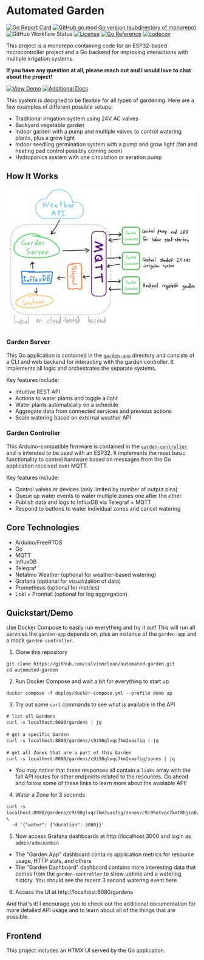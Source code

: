 # Automated Garden

[![Go Report Card](https://goreportcard.com/badge/github.com/calvinmclean/automated-garden)](https://goreportcard.com/report/github.com/calvinmclean/automated-garden)
[![GitHub go.mod Go version (subdirectory of monorepo)](https://img.shields.io/github/go-mod/go-version/calvinmclean/automated-garden?filename=garden-app%2Fgo.mod)](https://github.com/calvinmclean/automated-garden/blob/main/garden-app/go.mod)
![GitHub Workflow Status](https://img.shields.io/github/actions/workflow/status/calvinmclean/automated-garden/main.yml?branch=main)
[![License](https://img.shields.io/github/license/calvinmclean/automated-garden)](https://github.com/calvinmclean/automated-garden/blob/main/LICENSE)
[![Go Reference](https://pkg.go.dev/badge/github.com/calvinmclean/automated-garden/garden-app.svg)](https://pkg.go.dev/github.com/calvinmclean/automated-garden/garden-app)
[![codecov](https://codecov.io/gh/calvinmclean/automated-garden/branch/main/graph/badge.svg?token=20LWQYHKE8)](https://codecov.io/gh/calvinmclean/automated-garden)


This project is a monorepo containing code for an ESP32-based microcontroller project and a Go backend for improving interactions with multiple irrigation systems.

**If you have any question at all, please reach out and I would love to chat about the project!**

[![View Demo](https://img.shields.io/badge/View-LiveUIDemo-2ea44f?style=for-the-badge)](https://calvinmclean.github.io/automated-garden/ui-demo/#/gardens)
[![Additional Docs](https://img.shields.io/badge/View-Documentation-3271a8?style=for-the-badge)](https://calvinmclean.github.io/automated-garden)

This system is designed to be flexible for all types of gardening. Here are a few examples of different possible setups:
  - Traditional irrigation system using 24V AC valves
  - Backyard vegetable garden
  - Indoor garden with a pump and multiple valves to control watering plants, plus a grow light
  - Indoor seedling germination system with a pump and grow light (fan and heating pad control possibly coming soon)
  - Hydroponics system with one circulation or aeration pump

## How It Works

![Garden](docs/_images/FlowDiagram.png?raw=true)

### Garden Server
This Go application is contained in the [`garden-app`](./garden-app) directory and consists of a CLI and web backend for interacting with the garden controller. It implements all logic and orchestrates the separate systems.

Key features include:
  - Intuitive REST API
  - Actions to water plants and toggle a light
  - Water plants automatically on a schedule
  - Aggregate data from connected services and previous actions
  - Scale watering based on external weather API

### Garden Controller
This Arduino-compatible firmware is contained in the [`garden-controller`](./garden-controller) and is intended to be used with an ESP32. It implements the most basic functionality to control hardware based on messages from the Go application received over MQTT.

Key features include:
  - Control valves or devices (only limited by number of output pins)
  - Queue up water events to water multiple zones one after the other
  - Publish data and logs to InfluxDB via Telegraf + MQTT
  - Respond to buttons to water individual zones and cancel watering

## Core Technologies
- Arduino/FreeRTOS
- Go
- MQTT
- InfluxDB
- Telegraf
- Netatmo Weather (optional for weather-based watering)
- Grafana (optional for visualization of data)
- Prometheus (optional for metrics)
- Loki + Promtail (optional for log aggregation)

## Quickstart/Demo
Use Docker Compose to easily run everything and try it out! This will run all services the `garden-app` depends on, plus an instance of the `garden-app` and a mock `garden-controller`.

1. Clone this repository
  ```shell
  git clone https://github.com/calvinmclean/automated-garden.git
  cd automated-garden
  ```

2. Run Docker Compose and wait a bit for everything to start up
  ```shell
  docker compose -f deploy/docker-compose.yml --profile demo up
  ```

3. Try out some `curl` commands to see what is available in the API
  ```shell
  # list all Gardens
  curl -s localhost:8080/gardens | jq

  # get a specific Garden
  curl -s localhost:8080/gardens/c9i98glvqc7km2vasfig | jq

  # get all Zones that are a part of this Garden
  curl -s localhost:8080/gardens/c9i98glvqc7km2vasfig/zones | jq
  ```
  - You may notice that these responses all contain a `links` array with the full API routes for other endpoints related to the resources. Go ahead and follow some of these links to learn more about the available API!

4. Water a Zone for 3 seconds
  ```shell
  curl -s localhost:8080/gardens/c9i98glvqc7km2vasfig/zones/c9i99otvqc7kmt8hjio0/action \
    -d '{"water": {"duration": 3000}}'
  ```

5. Now access Grafana dashboards at http://localhost:3000 and login as `admin/adminadmin`
  - The "Garden App" dashboard contains application metrics for resource usage, HTTP stats, and others
  - The "Garden Dashboard" dashboard contains more interesting data that comes from the `garden-controller` to show uptime and a watering history. You should see the recent 3 second watering event here

6. Access the UI at http://localhost:8080/gardens 

And that's it! I encourage you to check out the additional documentation for more detailed API usage and to learn about all of the things that are possible.

## Frontend
This project includes an HTMX UI served by the Go application.

